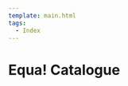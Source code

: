 ```yaml
---
template: main.html
tags:
  - Index
---
```


# Equa! Catalogue

<!-- material/tags { scope: true } -->